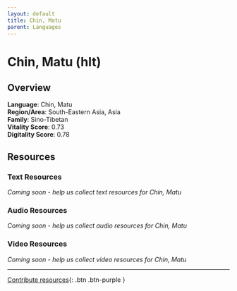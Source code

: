 ```yaml
---
layout: default
title: Chin, Matu
parent: Languages
---
```


# Chin, Matu (hlt)

## Overview

**Language**: Chin, Matu  
**Region/Area**: South-Eastern Asia, Asia  
**Family**: Sino-Tibetan  
**Vitality Score**: 0.73  
**Digitality Score**: 0.78  

## Resources

### Text Resources
*Coming soon - help us collect text resources for Chin, Matu*

### Audio Resources
*Coming soon - help us collect audio resources for Chin, Matu*

### Video Resources
*Coming soon - help us collect video resources for Chin, Matu*

---

[Contribute resources](https://fairtrain.github.io/){: .btn .btn-purple }
